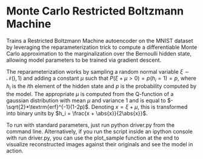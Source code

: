# Monte Carlo Restricted Boltzmann Machine
Trains a Restricted Boltzmann Machine autoencoder on the MNIST dataset by leveraging the reparameterization trick to compute a differentiable Monte Carlo approximation to the marginalization over the Bernoulli hidden state, allowing model parameters to be trained via gradient descent.

The reparameterization works by sampling a random normal variable $\xi \sim \mathcal{N}(), 1)$ and adding a constant $\mu$ such that $P(\xi + \mu > 0) = p(h_i = 1) = p$, where $h_i$ is the $i$th element of the hidden state and $p$ is the probability computed by the model. The appropriate $\mu$ is computed from the Q-function of a gaussian distribution with mean $\mu$ and variance 1 and is equal to $-\sqrt{2}*\textrm{erf}^{-1}(1-2p)$.  Denoting $x = \xi + \mu$, this is transformed into binary units by $h_i = \frac{x + \abs{x}}{2\abs{x}}$.

To run with standard parameters, just run python driver.py from the command line.  Alternatively, if you run the script inside an ipython console with run driver.py, you can use the plot_sample function at the end to visualize reconstructed images against their originals and see the model in action.